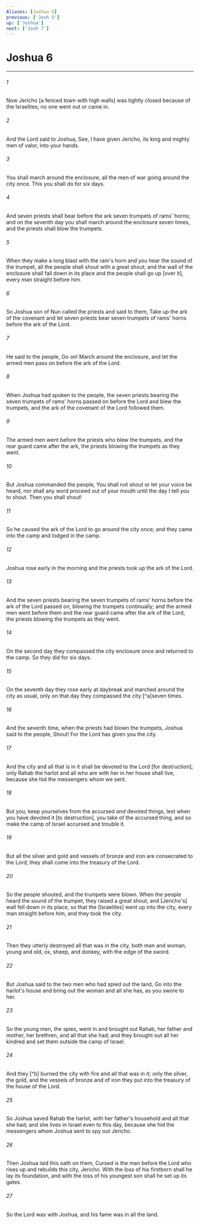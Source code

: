 ```yaml
---
Aliases: [Joshua 6]
previous: ['Josh 5']
up: ['Joshua']
next: ['Josh 7']
---
```

# Joshua 6

***














###### 1 






Now Jericho [a fenced town with high walls] was tightly closed because of the Israelites; no one went out or came in. 













###### 2 






And the Lord said to Joshua, See, I have given Jericho, its king and mighty men of valor, into your hands. 













###### 3 






You shall march around the enclosure, all the men of war going around the city once. This you shall do for six days. 













###### 4 






And seven priests shall bear before the ark seven trumpets of rams' horns; and on the seventh day you shall march around the enclosure seven times, and the priests shall blow the trumpets. 













###### 5 






When they make a long blast with the ram's horn and you hear the sound of the trumpet, all the people shall shout with a great shout; and the wall of the enclosure shall fall down in its place and the people shall go up [over it], every man straight before him. 













###### 6 






So Joshua son of Nun called the priests and said to them, Take up the ark of the covenant and let seven priests bear seven trumpets of rams' horns before the ark of the Lord. 













###### 7 






He said to the people, Go on! March around the enclosure, and let the armed men pass on before the ark of the Lord. 













###### 8 






When Joshua had spoken to the people, the seven priests bearing the seven trumpets of rams' horns passed on before the Lord and blew the trumpets, and the ark of the covenant of the Lord followed them. 













###### 9 






The armed men went before the priests who blew the trumpets, and the rear guard came after the ark, the priests blowing the trumpets as they went. 













###### 10 






But Joshua commanded the people, You shall not shout or let your voice be heard, nor shall any word proceed out of your mouth until the day I tell you to shout. Then you shall shout! 













###### 11 






So he caused the ark of the Lord to go around the city once; and they came into the camp and lodged in the camp. 













###### 12 






Joshua rose early in the morning and the priests took up the ark of the Lord. 













###### 13 






And the seven priests bearing the seven trumpets of rams' horns before the ark of the Lord passed on, blowing the trumpets continually; and the armed men went before them and the rear guard came after the ark of the Lord, the priests blowing the trumpets as they went. 













###### 14 






On the second day they compassed the city enclosure once and returned to the camp. So they did for six days. 













###### 15 






On the seventh day they rose early at daybreak and marched around the city as usual, only on that day they compassed the city [^a]seven times. 













###### 16 






And the seventh time, when the priests had blown the trumpets, Joshua said to the people, Shout! For the Lord has given you the city. 













###### 17 






And the city and all that is in it shall be devoted to the Lord [for destruction]; only Rahab the harlot and all who are with her in her house shall live, because she hid the messengers whom we sent. 













###### 18 






But you, keep yourselves from the accursed _and_ devoted things, lest when you have devoted it [to destruction], you take of the accursed thing, and so make the camp of Israel accursed and trouble it. 













###### 19 






But all the silver and gold and vessels of bronze and iron are consecrated to the Lord; they shall come into the treasury of the Lord. 













###### 20 






So the people shouted, and the trumpets were blown. When the people heard the sound of the trumpet, they raised a great shout, and [Jericho's] wall fell down in its place, so that the [Israelites] went up into the city, every man straight before him, and they took the city. 













###### 21 






Then they utterly destroyed all that was in the city, both man and woman, young and old, ox, sheep, and donkey, with the edge of the sword. 













###### 22 






But Joshua said to the two men who had spied out the land, Go into the harlot's house and bring out the woman and all she has, as you swore to her. 













###### 23 






So the young men, the spies, went in and brought out Rahab, her father and mother, her brethren, and all that she had; and they brought out all her kindred and set them outside the camp of Israel. 













###### 24 






And they [^b] burned the city with fire and all that was in it; only the silver, the gold, and the vessels of bronze and of iron they put into the treasury of the house of the Lord. 













###### 25 






So Joshua saved Rahab the harlot, with her father's household and all that she had; and she lives in Israel even to this day, because she hid the messengers whom Joshua sent to spy out Jericho. 













###### 26 






Then Joshua laid this oath on them, Cursed is the man before the Lord who rises up and rebuilds this city, Jericho. With the loss of his firstborn shall he lay its foundation, and with the loss of his youngest son shall he set up its gates. 













###### 27 






So the Lord was with Joshua, and his fame was in all the land.
